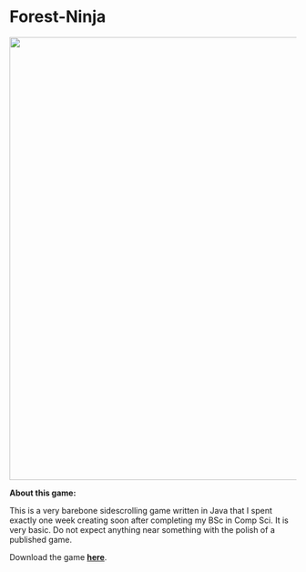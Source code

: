 # Forest-Ninja

<img src="https://i.imgur.com/NhxmkuS.png" width="1034/2" height="778/2" />

**About this game:**

This is a very barebone sidescrolling game written in Java that I spent exactly one week creating soon after completing my BSc in Comp Sci. It is very basic. Do not expect anything near something with the polish of a published game.

Download the game [**here**](https://goo.gl/Qv22fK).

